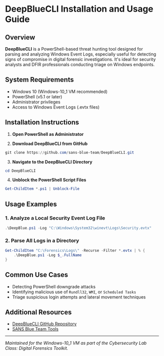 # DeepBlueCLI Installation and Usage Guide

## Overview

**DeepBlueCLI** is a PowerShell-based threat hunting tool designed for parsing and analyzing Windows Event Logs, especially useful for detecting signs of compromise in digital forensic investigations. It's ideal for security analysts and DFIR professionals conducting triage on Windows endpoints.

## System Requirements

- Windows 10 (Windows-10_1 VM recommended)
- PowerShell (v5.1 or later)
- Administrator privileges
- Access to Windows Event Logs (.evtx files)

## Installation Instructions

1. **Open PowerShell as Administrator**

2. **Download DeepBlueCLI from GitHub**

```powershell
git clone https://github.com/sans-blue-team/DeepBlueCLI.git
```

3. **Navigate to the DeepBlueCLI Directory**

```powershell
cd DeepBlueCLI
```

4. **Unblock the PowerShell Script Files**

```powershell
Get-ChildItem *.ps1 | Unblock-File
```

## Usage Examples

### 1. Analyze a Local Security Event Log File

```powershell
.\DeepBlue.ps1 -Log "C:\Windows\System32\winevt\Logs\Security.evtx"
```

### 2. Parse All Logs in a Directory

```powershell
Get-ChildItem "C:\Forensics\Logs\" -Recurse -Filter *.evtx | % {
    .\DeepBlue.ps1 -Log $_.FullName
}
```

## Common Use Cases

- Detecting PowerShell downgrade attacks
- Identifying malicious use of `Rundll32`, `WMI`, or `Scheduled Tasks`
- Triage suspicious login attempts and lateral movement techniques

## Additional Resources

- [DeepBlueCLI GitHub Repository](https://github.com/sans-blue-team/DeepBlueCLI)
- [SANS Blue Team Tools](https://www.sans.org/blue-team-tools/)

---

*Maintained for the Windows-10_1 VM as part of the Cybersecurity Lab Class: Digital Forensics Toolkit.*
